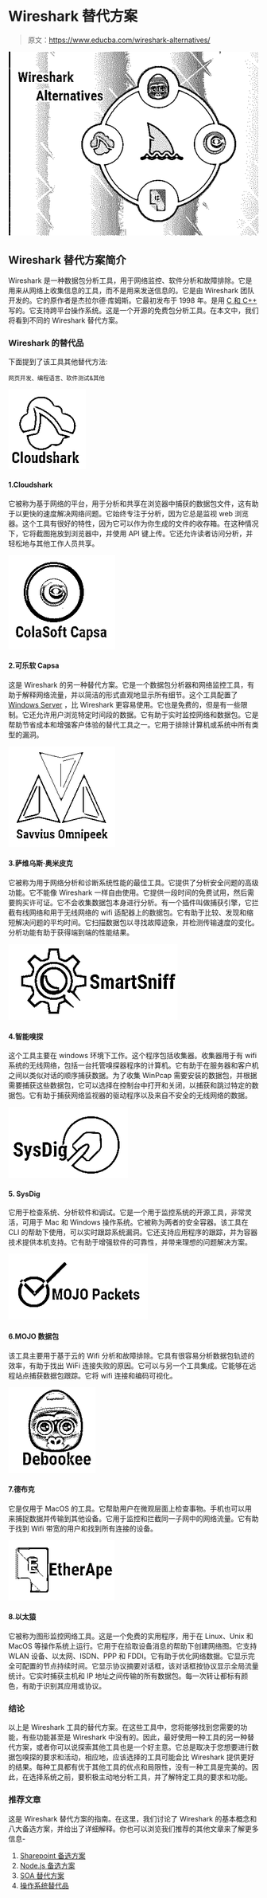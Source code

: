 # Wireshark 替代方案

> 原文：<https://www.educba.com/wireshark-alternatives/>

![Wireshark Alternatives](img/56117d3a7bdbb0577d3ae8f621c7f1ab.png)



## Wireshark 替代方案简介

Wireshark 是一种数据包分析工具，用于网络监控、软件分析和故障排除。它是用来从网络上收集信息的工具，而不是用来发送信息的。它是由 Wireshark 团队开发的。它的原作者是杰拉尔德·库姆斯。它最初发布于 1998 年。是用 [C 和 C++](https://www.educba.com/c-vs-c-plus-plus/) 写的。它支持跨平台操作系统。这是一个开源的免费包分析工具。在本文中，我们将看到不同的 Wireshark 替代方案。

### Wireshark 的替代品

下面提到了该工具其他替代方法:

<small>网页开发、编程语言、软件测试&其他</small>

![wireshark alternative - cloud shark](img/60d4f6da96405b546b2eb6508c9779a9.png)



#### 1.Cloudshark

它被称为基于网络的平台，用于分析和共享在浏览器中捕获的数据包文件，这有助于以更快的速度解决网络问题。它始终专注于分析，因为它总是监视 web 浏览器。这个工具有很好的特性，因为它可以作为你生成的文件的收存箱。在这种情况下，它将截图拖放到浏览器中，并使用 API 键上传。它还允许读者访问分析，并轻松地与其他工作人员共享。

![colasoft](img/b0ad49c3113fe9766f75cdadf8da593f.png)



#### 2.可乐软 Capsa

这是 Wireshark 的另一种替代方案。它是一个数据包分析器和网络监控工具，有助于解释网络流量，并以简洁的形式直观地显示所有细节。这个工具配置了 [Windows Server](https://www.educba.com/windows-server-interview-questions/) ，比 Wireshark 更容易使用。它也是免费的，但是有一些限制。它还允许用户浏览特定时间段的数据。它有助于实时监控网络和数据包。它是帮助节省成本和增强客户体验的替代工具之一。它用于排除计算机或系统中所有类型的漏洞。

![savvius omnipeek](img/8c4c8a3b438fcdf016264dc18478831c.png)



#### 3.萨维乌斯·奥米皮克

它被称为用于网络分析和诊断系统性能的最佳工具。它提供了分析安全问题的高级功能。它不能像 Wireshark 一样自由使用。它提供一段时间的免费试用，然后需要购买许可证。它不会收集数据包本身进行分析。有一个插件叫做捕获引擎，它拦截有线网络和用于无线网络的 wifi 适配器上的数据包。它有助于比较、发现和缩短解决问题的平均时间。它扫描数据包以寻找故障迹象，并检测传输速度的变化。分析功能有助于获得端到端的性能结果。

![smartsniff](img/62a5fbf757ae87bc780e0a728bea0535.png)



#### 4.智能嗅探

这个工具主要在 windows 环境下工作。这个程序包括收集器。收集器用于有 wifi 系统的无线网络，包括一台托管嗅探器程序的计算机。它有助于在服务器和客户机之间以类似对话的顺序捕获数据。为了收集 WinPcap 需要安装的数据包，并根据需要捕获这些数据包，它可以选择在控制台中打开和关闭，以捕获和跳过特定的数据包。它有助于捕获网络监视器的驱动程序以及来自不安全的无线网络的数据。

![Sysdig](img/fd60aa7af1346bb4c518355a9b432cf7.png)



#### 5\. SysDig

它用于检查系统、分析软件和调试。它是一个用于监控系统的开源工具，非常灵活，可用于 Mac 和 Windows 操作系统。它被称为两者的安全容器。该工具在 CLI 的帮助下使用，可以实时跟踪系统漏洞。它还支持应用程序的跟踪，并为容器技术提供本机支持。它有助于增强软件的可靠性，并带来理想的问题解决方案。

![MojoPackets](img/8833aa0cdf710a5e4af08d6c3af3ce47.png)



#### 6.MOJO 数据包

该工具主要用于基于云的 Wifi 分析和故障排除。它具有很容易分析数据包轨迹的效率，有助于找出 WiFi 连接失败的原因。它可以与另一个工具集成。它能够在远程站点捕获数据包跟踪。它将 wifi 连接和编码可视化。

![Debookee](img/76b71e12c1b31dd03526c26fdd315f08.png)



#### 7.德布克

它是仅用于 MacOS 的工具。它帮助用户在微观层面上检查事物。手机也可以用来捕捉数据并传输到其他设备。它用于监控和拦截同一子网中的网络流量。它有助于找到 Wifi 带宽的用户和找到所有连接的设备。

![EtherApe](img/a0d8504f914b44b9193fa5d14553c73f.png)



#### 8.以太猿

它被称为图形监控网络工具。这是一个免费的实用程序，用于在 Linux、Unix 和 MacOS 等操作系统上运行。它用于在拾取设备消息的帮助下创建网络图。它支持 WLAN 设备、以太网、ISDN、PPP 和 FDDI。它有助于优化网络数据。它显示完全可配置的节点持续时间。它显示协议摘要对话框，该对话框按协议显示全局流量统计。它实时捕获主机和 IP 地址之间传输的所有数据包。每一次转让都标有颜色，有助于识别其应用或协议。

### 结论

以上是 Wireshark 工具的替代方案。在这些工具中，您将能够找到您需要的功能，有些功能甚至是 Wireshark 中没有的。因此，最好使用一种工具的另一种替代方案，或者你可以说探索其他工具也是一个好主意。它总是取决于您想要进行数据包嗅探的要求和活动，相应地，应该选择的工具可能会比 Wireshark 提供更好的结果。每种工具都有优于其他工具的优点和局限性，没有一种工具是完美的。因此，在选择系统之前，要积极主动地分析工具，并了解特定工具的要求和功能。

### 推荐文章

这是 Wireshark 替代方案的指南。在这里，我们讨论了 Wireshark 的基本概念和八大备选方案，并给出了详细解释。你也可以浏览我们推荐的其他文章来了解更多信息-

1.  [Sharepoint 备选方案](https://www.educba.com/sharepoint-alternatives/)
2.  [Node.js 备选方案](https://www.educba.com/node-dot-js-alternatives/)
3.  [SOA 替代方案](https://www.educba.com/soa-alternatives/)
4.  [操作系统替代品](https://www.educba.com/os-alternatives/)





